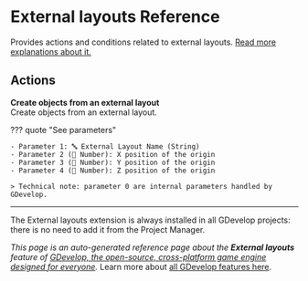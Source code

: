 # External layouts Reference

Provides actions and conditions related to external layouts. [Read more explanations about it.](/gdevelop5/interface/scene-editor/external-layouts)

## Actions

**Create objects from an external layout**  
Create objects from an external layout.

??? quote "See parameters"

    - Parameter 1: 🔤 External Layout Name (String)
    - Parameter 2 (🔢 Number): X position of the origin
    - Parameter 3 (🔢 Number): Y position of the origin
    - Parameter 4 (🔢 Number): Z position of the origin

    > Technical note: parameter 0 are internal parameters handled by GDevelop.





---

The External layouts extension is always installed in all GDevelop projects: there is no need to add it from the Project Manager.

*This page is an auto-generated reference page about the **External layouts** feature of [GDevelop, the open-source, cross-platform game engine designed for everyone](https://gdevelop.io/).* Learn more about [all GDevelop features here](/gdevelop5/all-features).